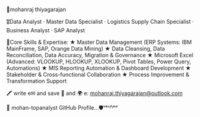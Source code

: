 👋mohanraj thiyagarajan

🎖️Data Analyst · Master Data Specialist · Logistics Supply Chain Specialist · Business Analyst · SAP Analyst

🚩Core Skills & Expertise:
  ★ Master Data Management (ERP Systems: IBM MainFrame, SAP, Orange Data Mining)
  ★ Data Cleansing, Data Reconciliation, Data Accuracy, Migration & Governance 
  ★ Microsoft Excel (Advanced: VLOOKUP, HLOOKUP, XLOOKUP, Pivot Tables, Power Query, Automations)
  ★ MIS Reporting Automation & Dashboard Development
  ★ Stakeholder & Cross-functional Collaboration
  ★ Process Improvement & Transformation Support
          
  🖍️ write e✉︎ and save 🌳 and 🌍
  e: mohanraj.thiyagarajan@outlook.com
  
          
 


🔎 mohan-topanalyst GitHub Profile...🛡️ᵛᵉʳᶦᶠᶦᵉᵈ


